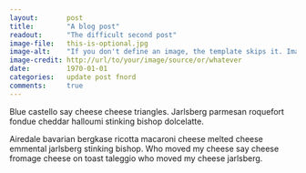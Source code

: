 ```yaml
---
layout:       post
title:        "A blog post"
readout:      "The difficult second post"
image-file:   this-is-optional.jpg
image-alt:    "If you don't define an image, the template skips it. Images need to go in ../assets"
image-credit: http://url/to/your/image/source/or/whatever
date:         1970-01-01
categories:   update post fnord
comments:     true
---
```


Blue castello say cheese cheese triangles. Jarlsberg parmesan roquefort fondue cheddar halloumi stinking bishop dolcelatte. 

Airedale bavarian bergkase ricotta macaroni cheese melted cheese emmental jarlsberg stinking bishop. Who moved my cheese say cheese fromage cheese on toast taleggio who moved my cheese jarlsberg.
